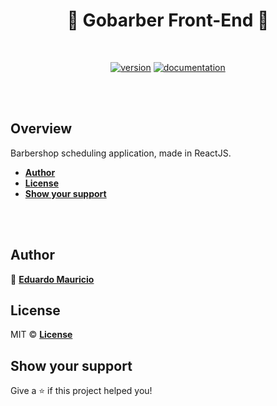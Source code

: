 <h1 align="center">
  🚀 Gobarber Front-End 🚀
</h1>

<br>

<div align="center">

[![version](https://img.shields.io/badge/version-1.0.0-blue.svg)](https://github.com/therealeddy/gobarber-web/releases)<space><space>
[![documentation](https://img.shields.io/badge/documentation-yes-brightgreen.svg)](#overview)

</div>

<br><br>

## Overview

Barbershop scheduling application, made in ReactJS.

- **[Author](#author)**
- **[License](#license)**
- **[Show your support](#show-your-support)**

<br><br>

## Author

👤 **[Eduardo Mauricio](https://github.com/therealeddy)**

## License

MIT © **[License](LICENSE)**

## Show your support

Give a ⭐️ if this project helped you!
